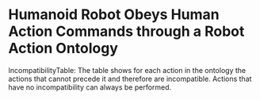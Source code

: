 # Humanoid Robot Obeys Human Action Commands through a Robot Action Ontology

IncompatibilityTable: The table shows for each action in the ontology the actions that cannot precede it and therefore are incompatible. Actions that have no incompatibility can always be performed.
